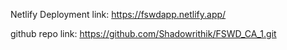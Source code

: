 Netlify Deployment link: https://fswdapp.netlify.app/

github repo link: https://github.com/Shadowrithik/FSWD_CA_1.git